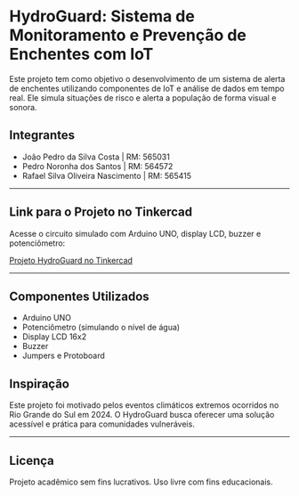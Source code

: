 # HydroGuard: Sistema de Monitoramento e Prevenção de Enchentes com IoT

Este projeto tem como objetivo o desenvolvimento de um sistema de alerta de enchentes utilizando componentes de IoT e análise de dados em tempo real. Ele simula situações de risco e alerta a população de forma visual e sonora.

## Integrantes
- João Pedro da Silva Costa | RM: 565031  
- Pedro Noronha dos Santos | RM: 564572  
- Rafael Silva Oliveira Nascimento | RM: 565415

---

## Link para o Projeto no Tinkercad
Acesse o circuito simulado com Arduino UNO, display LCD, buzzer e potenciômetro:

[Projeto HydroGuard no Tinkercad](https://www.tinkercad.com/things/bTiUr71PmcW/editel?returnTo=%2Fdashboard&sharecode=RUPzWvWGDpyusjmJ3Ep95Kor-ZOqhq4mkwPzoA20BMY)

---

## Componentes Utilizados
- Arduino UNO  
- Potenciômetro (simulando o nível de água)  
- Display LCD 16x2  
- Buzzer  
- Jumpers e Protoboard

## Inspiração
Este projeto foi motivado pelos eventos climáticos extremos ocorridos no Rio Grande do Sul em 2024. O HydroGuard busca oferecer uma solução acessível e prática para comunidades vulneráveis.

---

## Licença
Projeto acadêmico sem fins lucrativos. Uso livre com fins educacionais.

